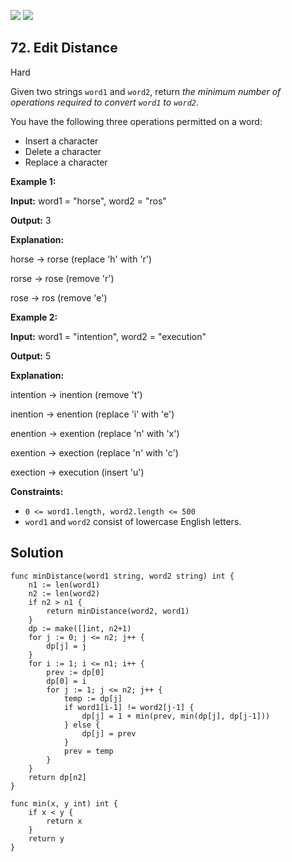 [![](https://img.shields.io/github/stars/LeetCode-in-Go/LeetCode-in-Go?label=Stars&style=flat-square)](https://github.com/LeetCode-in-Go/LeetCode-in-Go)
[![](https://img.shields.io/github/forks/LeetCode-in-Go/LeetCode-in-Go?label=Fork%20me%20on%20GitHub%20&style=flat-square)](https://github.com/LeetCode-in-Go/LeetCode-in-Go/fork)

## 72\. Edit Distance

Hard

Given two strings `word1` and `word2`, return _the minimum number of operations required to convert `word1` to `word2`_.

You have the following three operations permitted on a word:

*   Insert a character
*   Delete a character
*   Replace a character

**Example 1:**

**Input:** word1 = "horse", word2 = "ros"

**Output:** 3

**Explanation:** 

horse -> rorse (replace 'h' with 'r') 

rorse -> rose (remove 'r') 

rose -> ros (remove 'e')

**Example 2:**

**Input:** word1 = "intention", word2 = "execution"

**Output:** 5

**Explanation:** 

intention -> inention (remove 't') 

inention -> enention (replace 'i' with 'e') 

enention -> exention (replace 'n' with 'x') 

exention -> exection (replace 'n' with 'c') 

exection -> execution (insert 'u')

**Constraints:**

*   `0 <= word1.length, word2.length <= 500`
*   `word1` and `word2` consist of lowercase English letters.

## Solution

```golang
func minDistance(word1 string, word2 string) int {
	n1 := len(word1)
	n2 := len(word2)
	if n2 > n1 {
		return minDistance(word2, word1)
	}
	dp := make([]int, n2+1)
	for j := 0; j <= n2; j++ {
		dp[j] = j
	}
	for i := 1; i <= n1; i++ {
		prev := dp[0]
		dp[0] = i
		for j := 1; j <= n2; j++ {
			temp := dp[j]
			if word1[i-1] != word2[j-1] {
				dp[j] = 1 + min(prev, min(dp[j], dp[j-1]))
			} else {
				dp[j] = prev
			}
			prev = temp
		}
	}
	return dp[n2]
}

func min(x, y int) int {
	if x < y {
		return x
	}
	return y
}
```